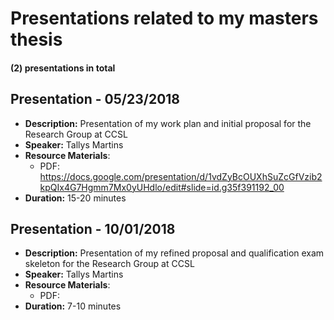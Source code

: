 # Presentations related to my masters thesis

####  (2) presentations in total


## Presentation - 05/23/2018
 - **Description:** Presentation of my work plan and initial proposal for the Research Group at CCSL
 - **Speaker:** Tallys Martins
 - **Resource Materials**:
    - PDF: https://docs.google.com/presentation/d/1vdZyBcOUXhSuZcGfVzib2kpQIx4G7Hgmm7Mx0yUHdlo/edit#slide=id.g35f391192_00
 - **Duration:** 15-20 minutes

## Presentation - 10/01/2018
 - **Description:** Presentation of my refined proposal and qualification exam skeleton for the Research Group at CCSL
 - **Speaker:** Tallys Martins
 - **Resource Materials**:
    - PDF:
 - **Duration:** 7-10 minutes
